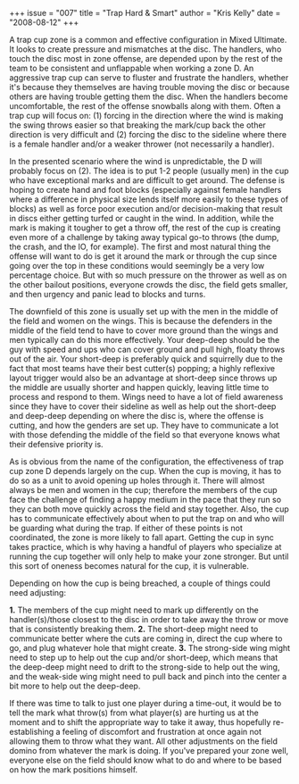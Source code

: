 +++
issue = "007"
title = "Trap Hard & Smart"
author = "Kris Kelly"
date = "2008-08-12"
+++

A trap cup zone is a common and effective configuration in Mixed Ultimate. It
looks to create pressure and mismatches at the disc. The handlers, who touch
the disc most in zone offense, are depended upon by the rest of the team to be
consistent and unflappable when working a zone D. An aggressive trap cup can
serve to fluster and frustrate the handlers, whether it's because they
themselves are having trouble moving the disc or because others are having
trouble getting them the disc. When the handlers become uncomfortable, the
rest of the offense snowballs along with them. Often a trap cup will focus on:
(1) forcing in the direction where the wind is making the swing throws easier
so that breaking the mark/cup back the other direction is very difficult and
(2) forcing the disc to the sideline where there is a female handler and/or a
weaker thrower (not necessarily a handler).  
  
In the presented scenario where the wind is unpredictable, the D will probably
focus on (2). The idea is to put 1-2 people (usually men) in the cup who have
exceptional marks and are difficult to get around. The defense is hoping to
create hand and foot blocks (especially against female handlers where a
difference in physical size lends itself more easily to these types of blocks)
as well as force poor execution and/or decision-making that result in discs
either getting turfed or caught in the wind. In addition, while the mark is
making it tougher to get a throw off, the rest of the cup is creating even
more of a challenge by taking away typical go-to throws (the dump, the crash,
and the IO, for example). The first and most natural thing the offense will
want to do is get it around the mark or through the cup since going over the
top in these conditions would seemingly be a very low percentage choice. But
with so much pressure on the thrower as well as on the other bailout
positions, everyone crowds the disc, the field gets smaller, and then urgency
and panic lead to blocks and turns.  
  
The downfield of this zone is usually set up with the men in the middle of the
field and women on the wings. This is because the defenders in the middle of
the field tend to have to cover more ground than the wings and men typically
can do this more effectively. Your deep-deep should be the guy with speed and
ups who can cover ground and pull high, floaty throws out of the air. Your
short-deep is preferably quick and squirrelly due to the fact that most teams
have their best cutter(s) popping; a highly reflexive layout trigger would
also be an advantage at short-deep since throws up the middle are usually
shorter and happen quickly, leaving little time to process and respond to
them. Wings need to have a lot of field awareness since they have to cover
their sideline as well as help out the short-deep and deep-deep depending on
where the disc is, where the offense is cutting, and how the genders are set
up. They have to communicate a lot with those defending the middle of the
field so that everyone knows what their defensive priority is.  
  
As is obvious from the name of the configuration, the effectiveness of trap
cup zone D depends largely on the cup. When the cup is moving, it has to do so
as a unit to avoid opening up holes through it. There will almost always be
men and women in the cup; therefore the members of the cup face the challenge
of finding a happy medium in the pace that they run so they can both move
quickly across the field and stay together. Also, the cup has to communicate
effectively about when to put the trap on and who will be guarding what during
the trap. If either of these points is not coordinated, the zone is more
likely to fall apart. Getting the cup in sync takes practice, which is why
having a handful of players who specialize at running the cup together will
only help to make your zone stronger. But until this sort of oneness becomes
natural for the cup, it is vulnerable.  
  
Depending on how the cup is being breached, a couple of things could need
adjusting:  
  
**1.** The members of the cup might need to mark up differently on the
handler(s)/those closest to the disc in order to take away the throw or move
that is consistently breaking them. **2.** The short-deep might need to
communicate better where the cuts are coming in, direct the cup where to go,
and plug whatever hole that might create. **3.** The strong-side wing might
need to step up to help out the cup and/or short-deep, which means that the
deep-deep might need to drift to the strong-side to help out the wing, and the
weak-side wing might need to pull back and pinch into the center a bit more to
help out the deep-deep.  
  
If there was time to talk to just one player during a time-out, it would be to
tell the mark what throw(s) from what player(s) are hurting us at the moment
and to shift the appropriate way to take it away, thus hopefully re-
establishing a feeling of discomfort and frustration at once again not
allowing them to throw what they want. All other adjustments on the field
domino from whatever the mark is doing. If you've prepared your zone well,
everyone else on the field should know what to do and where to be based on how
the mark positions himself.
